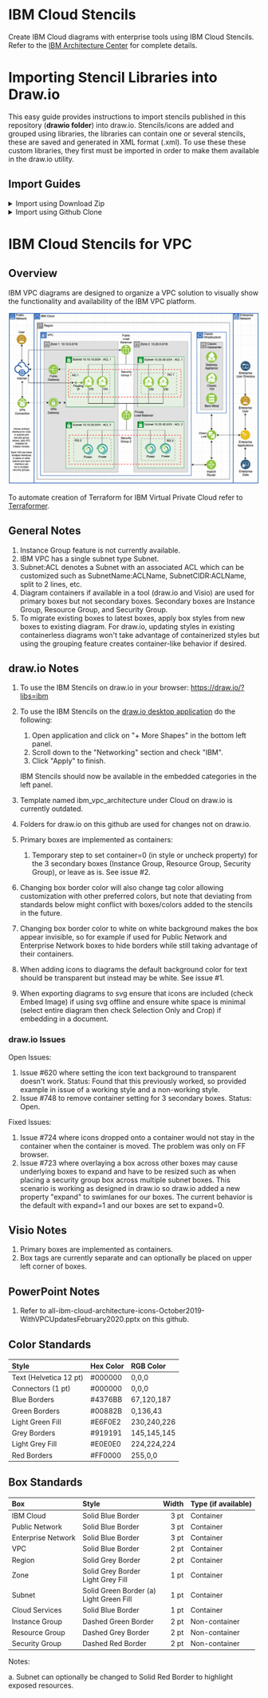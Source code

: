 # IBM Cloud Stencils

Create IBM Cloud diagrams with enterprise tools using IBM Cloud Stencils.  
Refer to the [IBM Architecture Center](https://www.ibm.com/cloud/garage/architectures/edit) for complete details.

# Importing Stencil Libraries into Draw.io

This easy guide provides instructions to import stencils published in this repository (**drawio folder**) into draw.io.
Stencils/icons are added and grouped using libraries, the libraries can contain one or several stencils, these are saved and generated in XML format (.xml). To use these these custom libraries, they first must be imported in order to make them available in the draw.io utility. 

## Import Guides

<details><summary>Import using Download Zip</summary>
<p>

- To download all contents of the repository, navigate to the main [page](README.md), click the **Clone or download** button and then select **Download ZIP**.

- Go to your downloads directory and extract the ZIP file contents and access the folder called **drawio**, it should be located in the following path:

`YourDownloadsDirectory/ibm-cloud-stencils-master/drawio`

- Confirm XML file(s) you wish to import are visible inside the the drawio folder in your downloads directory:

![](/images/ConfirmXMLfiles.png)

- Open the desktop [Draw.io application](https://github.com/jgraph/drawio-desktop/releases) in your computer or open [draw.io](https://www.draw.io/) in your browser.

- Select **Create New Diagram**, then click **Create**.

- Click on **File > Open Library**, browse your drawio folder in your downloads directory and select the XML file, then click on **Open**. Repeat for every additional XML file you wish to import.

- Confirm library or libraries are visible in the left panel:

![](images/ImportedLibraries.png)

</p>
</details>


<details><summary>Import using Github Clone</summary>
<p>

### Prerequistes

- A [GitHub.com account](https://github.com/).
- Git [CLI](https://gist.github.com/derhuerst/1b15ff4652a867391f03) or [GitHub Desktop](https://desktop.github.com/).
- An [SSH Key associated](https://help.github.com/en/githubauthenticating-to-github/adding-a-new-ssh-key-to-your-github-account) to the github.com account.
 
### Instructions

- Sign into [github](https://github.com/login?return_to=%2Fibm-cloud-architecture%2Fibm-cloud-stencils).
- While in the main [page](https://github.com/ibm-cloud-architecture/ibm-cloud-stencils), click the **Clone or download** button, select on **Use SSH** if not already selected (**Use HTTPS** will be displayed) and then copy the link using the copy symbol:

![](images/UseSSH.png)

- CD to directory where you wish to clone this repository.

- Clone the repository using **git clone** syntax using the previously copied ssh link:

```
$ git clone git@github.com:ibm-cloud-architecture/ibm-cloud-stencils.git
Cloning into 'ibm-cloud-stencils'...
Enter passphrase for key '/Users/youruserid/.ssh/id_rsa': 
```
- Enter the passphrase of your SSH key.

- Confirm repository was successfully cloned, the CLI should display something like this:

```
remote: Enumerating objects: 58893, done.
remote: Total 58893 (delta 0), reused 0 (delta 0), pack-reused 58893
Receiving objects: 100% (58893/58893), 185.09 MiB | 5.01 MiB/s, done.
Resolving deltas: 100% (18944/18944), done.
$ 
```
- Optionally use GitHub Desktop to Clone. In the main [page](https://github.com/ibm-cloud-architecture/ibm-cloud-stencils), click the **Clone or download** button, select on **Open in Desktop**, wait for the prompt and select/confirm launching the link using GitHub Desktop application. Confirm directory where repository will be cloned:

  ![](images/CloningUsingGHD.png)

  Click on **Clone** and wait for process to complete.

- Open the desktop [Draw.io application](https://github.com/jgraph/drawio-desktop/releases) in your computer or open [draw.io](https://www.draw.io/) in your browser.

- Select **Create New Diagram**, then click **Create**.

- Click on **File > Open Library**, browse your drawio folder in your cloned/local  directory and select the XML file, then click on **Open**. Repeat for every additional XML file you wish to import.

- Confirm library or libraries are visible in the left panel:

![](images/ImportedLibraries.png)

</p>
</details>

# IBM Cloud Stencils for VPC

## Overview

IBM VPC diagrams are designed to organize a VPC solution to visually show the functionality and availability of the IBM VPC platform.    

![VPCArchitecture](/images/ibm_vpc_architecture_power_drawio.png)

To automate creation of Terraform for IBM Virtual Private Cloud refer to [Terraformer](https://github.com/ibm-cloud-architecture/terraformer).

## General Notes

1. Instance Group feature is not currently available. 
2. IBM VPC has a single subnet type Subnet.
3. Subnet:ACL denotes a Subnet with an associated ACL which can be customized such as SubnetName:ACLName, SubnetCIDR:ACLName, split to 2 lines, etc.
4. Diagram containers if available in a tool (draw.io and Visio) are used for primary boxes but not secondary boxes.  Secondary boxes are Instance Group, Resource Group, and Security Group.  
5. To migrate existing boxes to latest boxes, apply box styles from new boxes to existing diagram.  For draw.io, updating styles in existing containerless diagrams won't take advantage of containerized styles but using the grouping feature creates container-like behavior if desired.

## draw.io Notes

1. To use the IBM Stencils on draw.io in your browser: https://draw.io/?libs=ibm
2. To use the IBM Stencils on the [draw.io desktop application](https://github.com/jgraph/drawio-desktop/releases) do the following:

   1. Open application and click on "+ More Shapes" in the bottom left panel.
   2. Scroll down to the "Networking" section and check "IBM".
   3. Click "Apply" to finish.

   IBM Stencils should now be available in the embedded categories in the left panel.
3. Template named ibm_vpc_architecture under Cloud on draw.io is currently outdated.
4. Folders for draw.io on this github are used for changes not on draw.io.
5. Primary boxes are implemented as containers:  
   1. Temporary step to set container=0 (in style or uncheck property) for the 3 secondary boxes (Instance Group, Resource Group, Security Group), or leave as is.  See issue #2.
6. Changing box border color will also change tag color allowing customization with other preferred colors, but note that deviating from standards below might conflict with boxes/colors added to the stencils in the future.
7. Changing box border color to white on white background makes the box appear invisible, so for example if used for Public Network and Enterprise Network boxes to hide borders while still taking advantage of their containers.
8. When adding icons to diagrams the default background color for text should be transparent but instead may be white.  See issue #1.
9. When exporting diagrams to svg ensure that icons are included (check Embed Image) if using svg offline and ensure white space is minimal (select entire diagram then check Selection Only and Crop) if embedding in a document.


### draw.io Issues

Open Issues:
1. Issue #620 where setting the icon text background to transparent doesn't work.  Status: Found that this previously worked, so provided example in issue of a working style and a non-working style.
2. Issue #748 to remove container setting for 3 secondary boxes.  Status: Open.

Fixed Issues:
1. Issue #724 where icons dropped onto a container would not stay in the container when the container is moved.  The problem was only on FF browser.
2. Issue #723 where overlaying a box across other boxes may cause underlying boxes to expand and have to be resized such as when placing a security group box across multiple subnet boxes.  This scenario is working as designed in draw.io so draw.io added a new property "expand" to swimlanes for our boxes.  The current behavior is the default with expand=1 and our boxes are set to expand=0.

## Visio Notes

1. Primary boxes are implemented as containers.
2. Box tags are currently separate and can optionally be placed on upper left corner of boxes.

## PowerPoint Notes

1. Refer to all-ibm-cloud-architecture-icons-October2019-WithVPCUpdatesFebruary2020.pptx on this github.

## Color Standards

| Style | Hex Color | RGB Color |
| :--- | :--- | :--- |
| Text (Helvetica 12 pt) | #000000 | 0,0,0 |
| Connectors (1 pt) | #000000 | 0,0,0 |
| Blue Borders | #4376BB | 67,120,187 |
| Green Borders | #00882B | 0,136,43 |
| Light Green Fill | #E6F0E2 | 230,240,226 |
| Grey Borders | #919191 | 145,145,145 |
| Light Grey Fill | #E0E0E0 | 224,224,224 |
| Red Borders | #FF0000 | 255,0,0 |

## Box Standards

| Box | Style | Width | Type (if available) |
| :--- | :--- | ---: | :--- |
| IBM Cloud | Solid Blue Border | 3 pt | Container | 
| Public Network | Solid Blue Border | 3 pt | Container | 
| Enterprise Network | Solid Blue Border | 3 pt | Container | 
| VPC | Solid Blue Border | 2 pt | Container |
| Region | Solid Grey Border | 2 pt | Container |
| Zone | Solid Grey Border<br/>Light Grey Fill | 1 pt | Container |
| Subnet | Solid Green Border (a)<br>Light Green Fill | 1 pt | Container |
| Cloud Services | Solid Blue Border | 1 pt | Container |
| Instance Group | Dashed Green Border | 2 pt | Non-container |
| Resource Group | Dashed Grey Border | 2 pt | Non-container |
| Security Group | Dashed Red Border | 2 pt | Non-container |

Notes:

a. Subnet can optionally be changed to Solid Red Border to highlight exposed resources.
